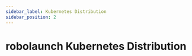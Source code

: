```yaml
---
sidebar_label: Kubernetes Distribution
sidebar_position: 2
---
```

# robolaunch Kubernetes Distribution